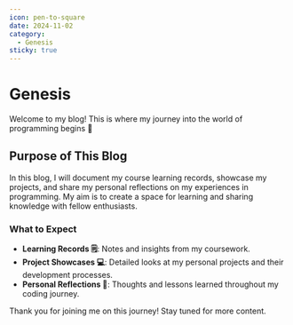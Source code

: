```yaml
---
icon: pen-to-square
date: 2024-11-02
category:
  - Genesis
sticky: true
---
```


# Genesis

Welcome to my blog! This is where my journey into the world of programming begins :tada:

## Purpose of This Blog

In this blog, I will document my course learning records, showcase my projects, and share my personal reflections on my experiences in programming. My aim is to create a space for learning and sharing knowledge with fellow enthusiasts.

### What to Expect

- **Learning Records :spiral_notepad:**: Notes and insights from my coursework.
- **Project Showcases :computer:**: Detailed looks at my personal projects and their development processes.
- **Personal Reflections :notebook:**: Thoughts and lessons learned throughout my coding journey.

Thank you for joining me on this journey! Stay tuned for more content.

